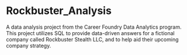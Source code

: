 # Rockbuster_Analysis

A data analysis project from the Career Foundry Data Analytics program. This project utilizes SQL to provide data-driven answers for a fictional company called Rockbuster Stealth LLC, and to help aid their upcoming company strategy.
